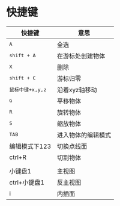 # 快捷键

| 快捷键                    | 意思               |
| ------------------------- | ------------------ |
| <kbd>A</kbd>              | 全选               |
| <kbd>shift + A</kbd>      | 在游标处创建物体   |
| <kbd>X</kbd>              | 删除               |
| <kbd>shift + C</kbd>      | 游标归零           |
| <kbd>鼠标中键+x,y,z</kbd> | 沿着xyz轴移动      |
| <kbd>G</kbd>              | 平移物体           |
| <kbd>R</kbd>              | 旋转物体           |
| <kbd>S</kbd>              | 缩放物体           |
| <kbd>TAB</kbd>            | 进入物体的编辑模式 |
| 编辑模式下123             | 切换点线面         |
| ctrl+R                    | 切割物体           |
|                           |                    |
| 小键盘1                   | 主视图             |
| ctrl+小键盘1              | 反主视图           |
| i                         | 内插面             |

